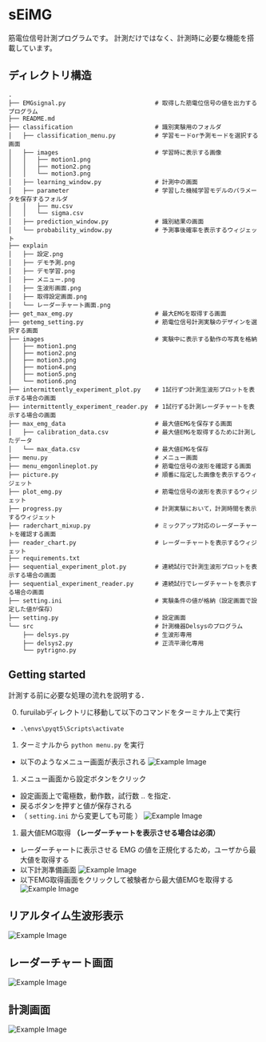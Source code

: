 # sEiMG

筋電位信号計測プログラムです。
計測だけではなく、計測時に必要な機能を搭載しています。

## ディレクトリ構造

```
.
├── EMGsignal.py                         # 取得した筋電位信号の値を出力するプログラム
├── README.md                 
├── classification                       # 識別実験用のフォルダ
│   ├── classification_menu.py           # 学習モードor予測モードを選択する画面
│   ├── images                           # 学習時に表示する画像 
│   │   ├── motion1.png
│   │   ├── motion2.png
│   │   └── motion3.png
│   ├── learning_window.py               # 計測中の画面
│   ├── parameter                        # 学習した機械学習モデルのパラメータを保存するフォルダ
│   │   ├── mu.csv
│   │   └── sigma.csv
│   ├── prediction_window.py             # 識別結果の画面
│   └── probability_window.py            # 予測事後確率を表示するウィジェット
├── explain
│   ├── 設定.png
│   ├── デモ予測.png
│   ├── デモ学習.png
│   ├── メニュー.png
│   ├── 生波形画面.png
│   ├── 取得設定画面.png
│   └── レーダーチャート画面.png
├── get_max_emg.py                       # 最大EMGを取得する画面 
├── getemg_setting.py                    # 筋電位信号計測実験のデザインを選択する画面
├── images                               # 実験中に表示する動作の写真を格納
│   ├── motion1.png
│   ├── motion2.png
│   ├── motion3.png
│   ├── motion4.png
│   ├── motion5.png
│   └── motion6.png
├── intermittently_experiment_plot.py    # 1試行ずつ計測生波形プロットを表示する場合の画面
├── intermittently_experiment_reader.py  # 1試行ずる計測レーダチャートを表示する場合の画面
├── max_emg_data                         # 最大値EMGを保存する画面
│   ├── calibration_data.csv             # 最大値EMGを取得するために計測したデータ
│   └── max_data.csv                     # 最大値EMGを保存
├── menu.py                              # メニュー画面
├── menu_emgonlineplot.py                # 筋電位信号の波形を確認する画面
├── picture.py                           # 順番に指定した画像を表示するウィジェット
├── plot_emg.py                          # 筋電位信号の波形を表示するウィジェット
├── progress.py                          # 計測実験において，計測時間を表示するウィジェット
├── raderchart_mixup.py                  # ミックアップ対応のレーダーチャートを確認する画面 
├── reader_chart.py                      # レーダーチャートを表示するウィジェット
├── requirements.txt
├── sequential_experiment_plot.py        # 連続試行で計測生波形プロットを表示する場合の画面
├── sequential_experiment_reader.py      # 連続試行でレーダチャートを表示する場合の画面 
├── setting.ini                          # 実験条件の値が格納（設定画面で設定した値が保存）
├── setting.py                           # 設定画面
└── src                                  # 計測機器Delsysのプログラム
    ├── delsys.py                        # 生波形専用
    ├── delsys2.py                       # 正流平滑化専用
    └── pytrigno.py
```

## Getting started
計測する前に必要な処理の流れを説明する．

0. furuilabディレクトリに移動して以下のコマンドをターミナル上で実行
  -  `.\envs\pyqt5\Scripts\activate` 

1. ターミナルから `python menu.py` を実行
  - 以下のようなメニュー画面が表示される
  ![Example Image](explain/menu.png)
1. メニュー画面から設定ボタンをクリック
  - 設定画面上で電極数，動作数，試行数 ‥ を指定．
  - 戻るボタンを押すと値が保存される  
  - （ `setting.ini` から変更しても可能 ）
  ![Example Image](explain/setting.png)
1. 最大値EMG取得 **（レーダーチャートを表示させる場合は必須）**
  - レーダーチャートに表示させる EMG の値を正規化するため，ユーザから最大値を取得する
  - 以下計測準備画面
  ![Example Image](explain/maxemg_ready.png)
  - 以下EMG取得画面をクリックして被験者から最大値EMGを取得する
  ![Example Image](explain/maxemg_get.png)


## リアルタイム生波形表示
![Example Image](explain/online_emgplot.png)

## レーダーチャート画面
![Example Image](explain/radar_chart.png)

## 計測画面
![Example Image](explain/learning.png)